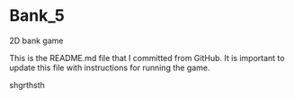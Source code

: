 # Bank_5
2D bank game

This is the README.md file that I committed from GitHub. It is important to update this file with instructions for running the game.



shgrthsth
